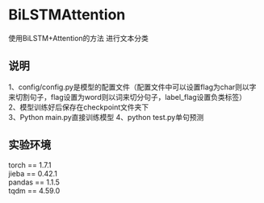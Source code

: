 # BiLSTMAttention
使用BiLSTM+Attention的方法 进行文本分类

## 说明
1、config/config.py是模型的配置文件（配置文件中可以设置flag为char则以字来切割句子，flag设置为word则以词来切分句子，label_flag设置负类标签）  
2、模型训练好后保存在checkpoint文件夹下  
3、Python main.py直接训练模型
4、python test.py单句预测

## 实验环境
torch == 1.7.1  
jieba == 0.42.1  
pandas == 1.1.5  
tqdm == 4.59.0  
